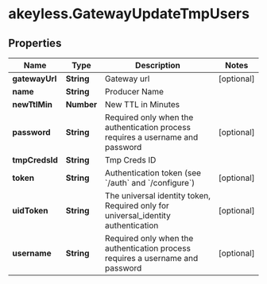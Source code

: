 # akeyless.GatewayUpdateTmpUsers

## Properties

Name | Type | Description | Notes
------------ | ------------- | ------------- | -------------
**gatewayUrl** | **String** | Gateway url | [optional] 
**name** | **String** | Producer Name | 
**newTtlMin** | **Number** | New TTL in Minutes | 
**password** | **String** | Required only when the authentication process requires a username and password | [optional] 
**tmpCredsId** | **String** | Tmp Creds ID | 
**token** | **String** | Authentication token (see &#x60;/auth&#x60; and &#x60;/configure&#x60;) | [optional] 
**uidToken** | **String** | The universal identity token, Required only for universal_identity authentication | [optional] 
**username** | **String** | Required only when the authentication process requires a username and password | [optional] 


